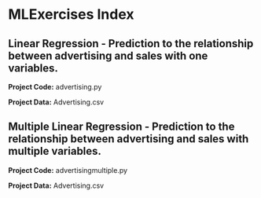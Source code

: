 # MLExercises Index

## Linear Regression - Prediction to the relationship between advertising and sales with one variables.

**Project Code:** 
advertising.py

**Project Data:**
Advertising.csv

## Multiple Linear Regression - Prediction to the relationship between advertising and sales with multiple variables.

**Project Code:** 
advertisingmultiple.py

**Project Data:**
Advertising.csv
